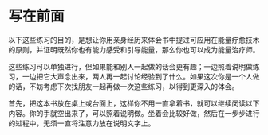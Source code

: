 # 写在前面

以下这些练习的目的，是想让你用亲身经历来体会书中提过可应用在能量疗愈技术的原则，并证明既然你也有能力感受和引导能量，那么你也可以成为能量治疗师。

这些练习可以单独进行，但如果能和别人一起做的话会更有趣；一边照着说明做练习，一边把它大声念出来，两人再一起讨论经验到了什么。如果这次你是一个人做的话，不妨考虑下次找朋友一起再做一次这些练习，以得到更深入的体会。

首先，把这本书放在桌上或台面上，这样你不用一直拿着书，就可以继续闵读以下内容。你的手就空出来了，可以照着说明做。坐着会比较好做，然后在一步步进行的过程中，无须一直将注意力放在说明文字上。
